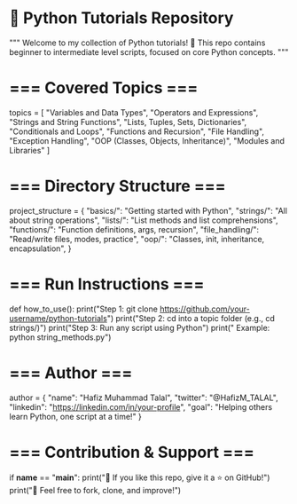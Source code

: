 # 🐍 Python Tutorials Repository

"""
Welcome to my collection of Python tutorials! 🚀
This repo contains beginner to intermediate level scripts, focused on core Python concepts.
"""

# === Covered Topics ===
topics = [
    "Variables and Data Types",
    "Operators and Expressions",
    "Strings and String Functions",
    "Lists, Tuples, Sets, Dictionaries",
    "Conditionals and Loops",
    "Functions and Recursion",
    "File Handling",
    "Exception Handling",
    "OOP (Classes, Objects, Inheritance)",
    "Modules and Libraries"
]

# === Directory Structure ===
project_structure = {
    "basics/": "Getting started with Python",
    "strings/": "All about string operations",
    "lists/": "List methods and list comprehensions",
    "functions/": "Function definitions, args, recursion",
    "file_handling/": "Read/write files, modes, practice",
    "oop/": "Classes, init, inheritance, encapsulation",
}

# === Run Instructions ===
def how_to_use():
    print("Step 1: git clone https://github.com/your-username/python-tutorials")
    print("Step 2: cd into a topic folder (e.g., cd strings/)")
    print("Step 3: Run any script using Python")
    print("        Example: python string_methods.py")

# === Author ===
author = {
    "name": "Hafiz Muhammad Talal",
    "twitter": "@HafizM_TALAL",
    "linkedin": "https://linkedin.com/in/your-profile",
    "goal": "Helping others learn Python, one script at a time!"
}

# === Contribution & Support ===
if __name__ == "__main__":
    print("📌 If you like this repo, give it a ⭐ on GitHub!")
    print("🤝 Feel free to fork, clone, and improve!")
